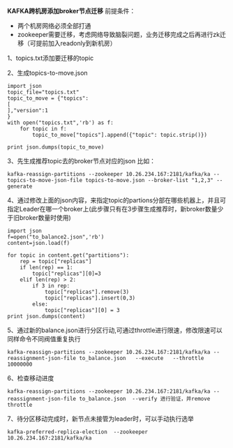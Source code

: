 **KAFKA跨机房添加broker节点迁移**
前提条件：
 - 两个机房网络必须全部打通
 - zookeeper需要迁移，考虑网络导致脑裂问题，业务迁移完成之后再进行zk迁移（可提前加入readonly到新机房）

1、topics.txt添加要迁移的topic 

2、生成topics-to-move.json
```#!/usr/bin/env python
import json
topic_file="topics.txt"
topic_to_move = {"topics":
[
],"version":1
}
with open("topics.txt",'rb') as f:
    for topic in f:
        topic_to_move["topics"].append({"topic": topic.strip()})

print json.dumps(topic_to_move)
```
3、先生成推荐topic去的broker节点对应的json
比如：
```
kafka-reassign-partitions --zookeeper 10.26.234.167:2181/kafka/ka --topics-to-move-json-file topics-to-move.json --broker-list "1,2,3" --generate
```
4、通过修改上面的json内容，来指定topic的partions分部在哪些机器上，并且可指定Leader在哪一个broker上(此步骤只有在3步骤生成推荐时，新broker数量少于旧broker数量时使用)
```
import json
f=open("to_balance2.json",'rb')
content=json.load(f)

for topic in content.get("partitions"):
    rep = topic["replicas"]
    if len(rep) == 1:
        topic["replicas"][0]=3
    elif len(rep) > 2:
        if 3 in rep:
            topic["replicas"].remove(3)
            topic["replicas"].insert(0,3)
        else:
            topic["replicas"][0] = 3
print json.dumps(content)
```
5、通过新的balance.json进行分区行动,可通过throttle进行限速，修改限速可以同样命令不同阀值重复执行
```
kafka-reassign-partitions --zookeeper 10.26.234.167:2181/kafka/ka --reassignment-json-file to_balance.json   --execute   --throttle 10000000
```
6、检查移动进度
```
kafka-reassign-partitions --zookeeper 10.26.234.167:2181/kafka/ka --reassignment-json-file to_balance.json  --verify 进行验证，并remove throttle
```
7、待分区移动完成时，新节点未接管为leader时，可以手动执行选举
```
kafka-preferred-replica-election  --zookeeper 10.26.234.167:2181/kafka/ka
```
